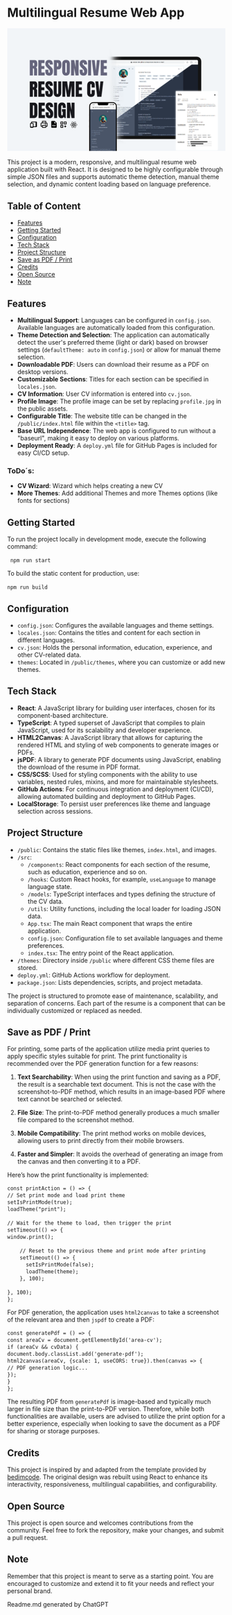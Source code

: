 # Multilingual Resume Web App

![Project](project.png)

This project is a modern, responsive, and multilingual resume web application built with React. It is designed to be
highly configurable through simple JSON files and supports automatic theme detection, manual theme selection, and
dynamic content loading based on language preference.

## Table of Content

- [Features](#features)
- [Getting Started](#getting-started)
- [Configuration](#configuration)
- [Tech Stack](#tech-stack)
- [Project Structure](#project-structure)
- [Save as PDF / Print](#save-as-pdf--print)
- [Credits](#credits)
- [Open Source](#open-source)
- [Note](#note)

## Features

- **Multilingual Support**: Languages can be configured in `config.json`. Available languages are automatically loaded
  from this configuration.
- **Theme Detection and Selection**: The application can automatically detect the user's preferred theme (light or dark)
  based on browser settings (`defaultTheme: auto` in `config.json`) or allow for manual theme selection.
- **Downloadable PDF**: Users can download their resume as a PDF on desktop versions.
- **Customizable Sections**: Titles for each section can be specified in `locales.json`.
- **CV Information**: User CV information is entered into `cv.json`.
- **Profile Image**: The profile image can be set by replacing `profile.jpg` in the public assets.
- **Configurable Title**: The website title can be changed in the `/public/index.html` file within the `<title>` tag.
- **Base URL Independence**: The web app is configured to run without a "baseurl", making it easy to deploy on various
  platforms.
- **Deployment Ready**: A `deploy.yml` file for GitHub Pages is included for easy CI/CD setup.

### ToDo´s:

- **CV Wizard**: Wizard which helps creating a new CV
- **More Themes**: Add additional Themes and more Themes options (like fonts for sections)

## Getting Started

To run the project locally in development mode, execute the following command:

`
npm run start`

To build the static content for production, use:

`npm run build`

## Configuration

- `config.json`: Configures the available languages and theme settings.
- `locales.json`: Contains the titles and content for each section in different languages.
- `cv.json`: Holds the personal information, education, experience, and other CV-related data.
- `themes`: Located in `/public/themes`, where you can customize or add new themes.

## Tech Stack

- **React**: A JavaScript library for building user interfaces, chosen for its component-based architecture.
- **TypeScript**: A typed superset of JavaScript that compiles to plain JavaScript, used for its scalability and
  developer experience.
- **HTML2Canvas**: A JavaScript library that allows for capturing the rendered HTML and styling of web components to
  generate images or PDFs.
- **jsPDF**: A library to generate PDF documents using JavaScript, enabling the download of the resume in PDF format.
- **CSS/SCSS**: Used for styling components with the ability to use variables, nested rules, mixins, and more for
  maintainable stylesheets.
- **GitHub Actions**: For continuous integration and deployment (CI/CD), allowing automated building and deployment to
  GitHub Pages.
- **LocalStorage**: To persist user preferences like theme and language selection across sessions.

## Project Structure

- `/public`: Contains the static files like themes, `index.html`, and images.
- `/src`:
    - `/components`: React components for each section of the resume, such as education, experience and so on.
    - `/hooks`: Custom React hooks, for example, `useLanguage` to manage language state.
    - `/models`: TypeScript interfaces and types defining the structure of the CV data.
    - `/utils`: Utility functions, including the local loader for loading JSON data.
    - `App.tsx`: The main React component that wraps the entire application.
    - `config.json`: Configuration file to set available languages and theme preferences.
    - `index.tsx`: The entry point of the React application.
- `/themes`: Directory inside `/public` where different CSS theme files are stored.
- `deploy.yml`: GitHub Actions workflow for deployment.
- `package.json`: Lists dependencies, scripts, and project metadata.

The project is structured to promote ease of maintenance, scalability, and separation of concerns. Each part of the
resume is a component that can be individually customized or replaced as needed.

## Save as PDF / Print

For printing, some parts of the application utilize media print queries to apply specific styles suitable for print. The
print functionality is recommended over the PDF generation function for a few reasons:

1. **Text Searchability**: When using the print function and saving as a PDF, the result is a searchable text document.
   This is not the case with the screenshot-to-PDF method, which results in an image-based PDF where text cannot be
   searched or selected.

2. **File Size**: The print-to-PDF method generally produces a much smaller file compared to the screenshot method.

3. **Mobile Compatibility**: The print method works on mobile devices, allowing users to print directly from their
   mobile browsers.

4. **Faster and Simpler**: It avoids the overhead of generating an image from the canvas and then converting it to a
   PDF.

Here’s how the print functionality is implemented:

```
const printAction = () => {
// Set print mode and load print theme
setIsPrintMode(true);
loadTheme("print");

// Wait for the theme to load, then trigger the print
setTimeout(() => {
window.print();

    // Reset to the previous theme and print mode after printing
    setTimeout(() => {
      setIsPrintMode(false);
      loadTheme(theme);
    }, 100);

}, 100);
};
```

For PDF generation, the application uses `html2canvas` to take a screenshot of the relevant area and then `jspdf` to
create a PDF:


```
const generatePdf = () => {
const areaCv = document.getElementById('area-cv');
if (areaCv && cvData) {
document.body.classList.add('generate-pdf');
html2canvas(areaCv, {scale: 1, useCORS: true}).then(canvas => {
// PDF generation logic...
});
}
};
```

The resulting PDF from `generatePdf` is image-based and typically much larger in file size than the print-to-PDF
version. Therefore, while both functionalities are available, users are advised to utilize the print option for a better
experience, especially when looking to save the document as a PDF for sharing or storage purposes.

## Credits

This project is inspired by and adapted from the template provided
by [bedimcode](https://github.com/bedimcode/responsive-resume-cv-smith). The original design was rebuilt using React to
enhance its interactivity, responsiveness, multilingual capabilities, and configurability.

## Open Source

This project is open source and welcomes contributions from the community. Feel free to fork the repository, make your
changes, and submit a pull request.

## Note

Remember that this project is meant to serve as a starting point. You are encouraged to customize and extend it to fit
your needs and reflect your personal brand.

Readme.md generated by ChatGPT

